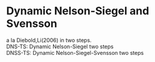 # Dynamic Nelson-Siegel and Svensson 
a la Diebold,Li(2006) in two steps.<br />
DNS-TS: Dynamic Nelson-Siegel two steps<br />
DNSS-TS: Dynamic Nelson-Siegel-Svensson two steps
